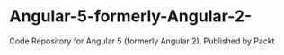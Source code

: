 # Angular-5-formerly-Angular-2-
Code Repository for Angular 5 (formerly Angular 2), Published by Packt
